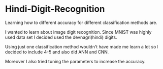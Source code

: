 # Hindi-Digit-Recognition
Learning how to different accuracy for different classification methods are.

I wanted to learn about image digit recognition. Since MNIST was highly used data set I decided used the devnagri(hindi) digits.

Using just one classification method wouldn't have made me learn a lot so I decided to include 4-5 and also did ANN and CNN.

Moreover I also tried tuning the parameters to increase the accuracy.

